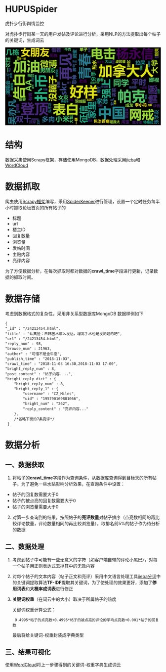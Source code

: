 # HUPUSpider
虎扑步行街舆情监控

对虎扑步行街某一天的用户发帖及评论进行分析，采用NLP的方法提取出每个帖子的关键词，生成词云

![2018-11-11分析结果][1]
# 结构
数据采集使用Scrapy框架，存储使用MongoDB，数据处理采用[jieba][3]和[WordCloud][4]

# 数据抓取
爬虫使用[Scrapy框架][5]编写，采用[SpiderKeeper][6]进行管理，设置一个定时任务每半小时抓取论坛首页的所有帖子的

 - 标题
 - url
 - 楼主ID
 - 回复数量
 - 浏览量
 - 发帖时间
 - 主贴内容
 - 亮评内容

为了方便数据分析，在每次抓取时都对数据的**crawl_time**字段进行更新，记录数据的抓取时间。
# 数据存储
考虑到数据格式的复杂性，采用非关系型数据库MongoDB
数据样例如下

    {
    "_id" : "/24213454.html",
    "title" : "认真脸：日韩医术那么发达，增高手术也是没问题的吧",
    "url" : "/24213454.html",
    "reply_num" : 98,
    "browse_num" : 21963,
    "author" : "可惜不是金牛座",
    "publish_time" : "2018-11-03",
    "crawl_time" : "2018-11-03 16:30,2018-11-03 17:00",
    "bright_reply_num" : 8,
    "post_content" : "帖子内容....",
    "bright_reply_dict" : {
        "bright_reply_num" : 8,
        "bright_reply_1" : {
            "username" : "CZ_Miles",
            "uid" : "195790169801066",
            "bright_num" : "262",
            "reply_content" : "亮评内容..."
        },
        /*省略下面的7条亮评*/
     }
   

# 数据分析

## 一、数据获取
1. 将帖子的**crawl_time**字段作为查询条件，从数据库查询得到目标天的所有帖子。为了避免一些水贴影响分析效果，在查询条件中设置：
 - 帖子的回复数需要大于0
 - 帖子的被点亮的回复数需要大于0
 - 帖子的浏览量需要大于0
2. 对第一步查询到的结果，按照帖子的**亮评数量**对帖子排序（点亮数相同的再比较评论数量，评论数量相同的再比较浏览量），取排名前5%的帖子作为待分析的数据


## 二、数据处理
1. 考虑到帖子中可能有一些无意义的字符（如客户端自带的评论小尾巴），对每一个帖子用正则表达式去掉其中的无效内容 
2. 对每个帖子的文本内容（帖子正文和亮评）采用中文语言处理工具[jieba分词][7]中的关键词提取算法**TF-IDF**提取其关键词，为了使处理的效果更好，添加了**停用词表**和**大概率成词表**进行修正
3. **关键词权重**（在词云中的大小）取决于所属帖子的热度

    关键词权重计算公式：

        0.4995*帖子的点亮数+0.4995*帖子的被点亮的评论的平均点亮数+0.001*帖子的回复数

    最后将给关键词-权重封装成字典类型


## 三、结果可视化
   使用[WordCloud][8]将上一步骤得到的关键词-权重字典生成词云



  [1]: https://raw.githubusercontent.com/pokerfaceSad/HUPUSpider/master/img/2018-11-11%E5%88%86%E6%9E%90%E7%BB%93%E6%9E%9C.png
  [3]: https://github.com/fxsjy/jieba
  [4]: http://amueller.github.io/word_cloud/index.html
  [5]: https://github.com/scrapy/scrapy
  [6]: https://github.com/DormyMo/SpiderKeeper
  [7]: https://github.com/fxsjy/jieba
  [8]: http://amueller.github.io/word_cloud/index.html
